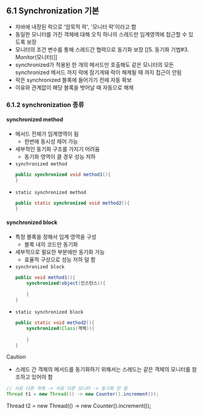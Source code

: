 ## 6.1 Synchronization 기본
- 자바에 내장된 락으로 '암묵적 락', '모니터 락'이라고 함
- 동일한 모니터를 가진 객체에 대해 오직 하나의 스레드만 임계영역에 접근할 수 있도록 보장
- 모니터의 조건 변수를 통해 스레드간 협력으로 동기화 보장
	   [[5. 동기화 기법#3. Monitor(모니터)]]
- synchronized가 적용된 한 개의 메서드만 호출해도 같은 모니터의 모든 synchronized 메서드 까지 락에 잠기게돼 락이 해제될 때 까지 접근이 안됨
- 락은 synchronized 블록에 들어가기 전에 자동 확보
- 이유와 관계없이 해당 블록을 벗어날 때 자동으로 해제

### 6.1.2 synchronization 종류
#### synchronized method
- 메서드 전체가 임계영역이 됨
	- 한번에 동시성 제어 가능
- 세부적인 동기화 구조를 가지기 어려움
	- 동기화 영역이 클 경우 성능 저하
- `synchronized method`
	```java
	public synchronized void method1(){
	}
	```
- `static synchronized method`
	```java
	public static synchronized void method2(){
	}
	```
#### synchronized block
- 특정 블록을 정해서 임계 영역을 구성
	- 블록 내의 코드만 동기화
- 세부적으로 필요한 부분에만 동기화 가능
	- 효율적 구성으로 성능 저하 덜 함
- `synchronized block`
	```java
	public void method1(){
		synchronized(object(인스턴스)){
			
		}
	}
	```
- `static synchronized block`
	```java
	public static void method2(){
		synchronized(Class(객체)){
			
		}
	}
	```
>[!Caution]
>- 스레드 간 객체의 메서드를 동기화하기 위해서는 스레드는 같은 객체의 모니터를 참조하고 있어야 함
>```java
>// 서로 다른 객체 -> 서로 다른 모니터 -> 동기화 안 됨
>Thread t1 = new Thread(() -> new Counter().increment());
  Thread t2 = new Thread(() -> new Counter().increment());
>```


